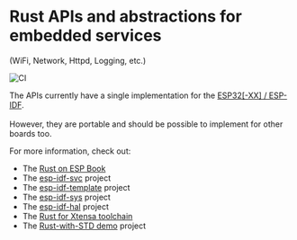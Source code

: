 # Rust APIs and abstractions for embedded services
  (WiFi, Network, Httpd, Logging, etc.)

![CI](https://github.com/esp-rs/embedded-svc/actions/workflows/ci.yml/badge.svg)

The APIs currently have a single implementation for the [ESP32[-XX] / ESP-IDF](https://github.com/esp-rs/esp-idf-svc).
<br><br>
However, they are portable and should be possible to implement for other boards too.


For more information, check out:
* The [Rust on ESP Book](https://esp-rs.github.io/book/)
* The [esp-idf-svc](https://github.com/esp-rs/esp-idf-svc) project
* The [esp-idf-template](https://github.com/esp-rs/esp-idf-template) project
* The [esp-idf-sys](https://github.com/esp-rs/esp-idf-sys) project
* The [esp-idf-hal](https://github.com/esp-rs/esp-idf-hal) project
* The [Rust for Xtensa toolchain](https://github.com/esp-rs/rust-build)
* The [Rust-with-STD demo](https://github.com/ivmarkov/rust-esp32-std-demo) project
